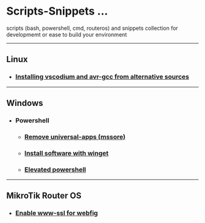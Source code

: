 # Scripts-Snippets ...
scripts (bash, powershell, cmd, routeros) and snippets collection for developmemt or ease to build your environment

---

## Linux

- ### [Installing vscodium and avr-gcc from alternative sources](./bash/Install%20avr-gcc+vscode.md)

---

## Windows

 - ### Powershell

    - ### [Remove universal-apps (mssore)](./powershell/Remove-MSStore-Apps.md)
    - ### [Install software with winget](./powershell/install-my-tools.md)
    - ### [Elevated powershell](./powershell/self-elevate.md)

---

## MikroTik Router OS

 - ### [Enable www-ssl for webfig](./miktotik/www-ssl.md)
